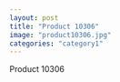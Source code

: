 ```yaml
---
layout: post
title: "Product 10306"
image: "product10306.jpg"
categories: "category1"
---
```

Product 10306
